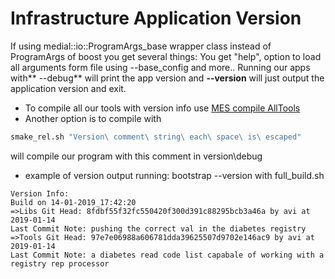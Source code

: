 # Infrastructure Application Version
If using medial::io::ProgramArgs_base wrapper class instead of ProgramArgs of boost you get several things:
You get "help", option to load all arguments form file using --base_config and more..
Running our apps with** --debug** will print the app version and **--version** will just output the application version and exit.

- To compile all our tools with version info use [MES compile AllTools](../Installation/MES%20Tools%20to%20Train%20and%20Test%20Models.md)
- Another option is to compile with

```bash
smake_rel.sh "Version\ comment\ string\ each\ space\ is\ escaped"
```
will compile our program with this comment in version\debug

- example of version output running: bootstrap --version with full_build.sh
```text
Version Info:
Build on 14-01-2019_17:42:20
=>Libs Git Head: 8fdbf55f32fc550420f300d391c88295bcb3a46a by avi at 2019-01-14
Last Commit Note: pushing the correct val in the diabetes registry
=>Tools Git Head: 97e7e06988a606781dda39625507d9702e146ac9 by avi at 2019-01-14
Last Commit Note: a diabetes read code list capabale of working with a registry rep processor
```
